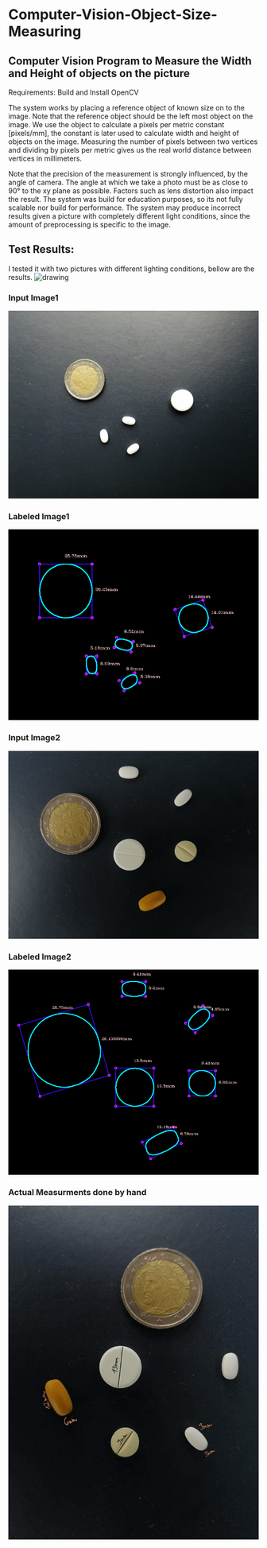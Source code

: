 # Computer-Vision-Object-Size-Measuring

## Computer Vision Program to Measure the Width and Height of objects on the picture

Requirements: Build and Install OpenCV

The system works by placing a reference object of known size on to the image.
Note that the reference object should be the left most object on the image.
We use the object to calculate a pixels per metric constant [pixels/mm],
the constant is later used to calculate width and height of objects on the image.
Measuring the number of pixels between two vertices and dividing by
pixels per metric gives us the real world distance between vertices in millimeters.

Note that the precision of the measurement is strongly influenced, by the angle of
camera. The angle at which we take a photo must be as close to 90&deg; to the xy plane
as possible. Factors such as lens distortion also impact the result. The system was build for education purposes, 
so its not fully scalable nor build for performance. The system may produce incorrect results given a picture 
with completely different light conditions, since the amount of preprocessing is specific to the image.
 
## Test Results:
I tested it with two pictures with different lighting conditions, bellow are the results.
<img src="drawing.jpg" alt="drawing" width="200"/>
### Input Image1
![drawing](test_image1.jpg)

### Labeled Image1
![drawing](test_image1_results.jpg)

### Input Image2
![drawing](test_image2.jpg) 

### Labeled Image2
![drawing](test_image2_results.jpg)
 
### Actual Measurments done by hand
![drawing](real.jpg)
  
    
